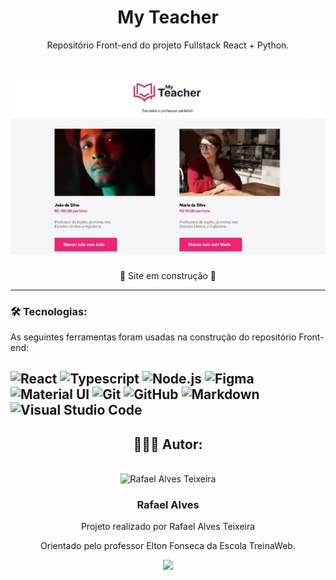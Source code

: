 <h1 align="center">My Teacher</h1>

<p align="center">Repositório Front-end do projeto Fullstack React + Python.</p>

<h1 align="center">
  <img alt="Imagem do projeto" title="MyTeacher" src="./public/images/paginaMyTeacher.jpg" />
</h1>

<p align="center">🚧 Site em construção 🚧<p>

---
 
### 🛠 Tecnologias:

As seguintes ferramentas foram usadas na construção do repositório Front-end:

![React](https://img.shields.io/badge/-React-05122A?style=flat&logo=react)
![Typescript](https://img.shields.io/badge/TypeScript-05122A?style=flat&logo=typescript&logoColor=white)
![Node.js](https://img.shields.io/badge/-Node.js-05122A?style=flat&logo=node.js)
![Figma](https://img.shields.io/badge/Figma-05122A?style=flat&logo=figma&logoColor=white)
![Material UI](https://img.shields.io/badge/Material--UI-05122A?style=flat&logo=material-ui&logoColor=white)
![Git](https://img.shields.io/badge/-Git-05122A?style=flat&logo=git)
![GitHub](https://img.shields.io/badge/-GitHub-05122A?style=flat&logo=github)
![Markdown](https://img.shields.io/badge/-Markdown-05122A?style=flat&logo=markdown)
![Visual Studio Code](https://img.shields.io/badge/-Visual%20Studio%20Code-05122A?style=flat&logo=visual-studio-code&logoColor=007ACC)
---

<div align="center">
<h2>👩🏽‍💻 Autor:</h2>
</br>
<img alt="Rafael Alves Teixeira" title="Rafael Alves Teixeira" src="https://github.com/rafael-alves-teixeira.png" height="200" width="200"/>
<h3>Rafael Alves</h3>
<p>Projeto realizado por Rafael Alves Teixeira</p>
<p>Orientado pelo professor Elton Fonseca da Escola TreinaWeb.</p>

<a href="https://www.linkedin.com/in/rafael-alves-teixeira-5262214b/" target="_blank">
<img src="https://img.shields.io/badge/-LinkedIn-05122A?style=for-the-flat&logo=linkedin&logoColor=white" target="_blank"></a>
</div>
